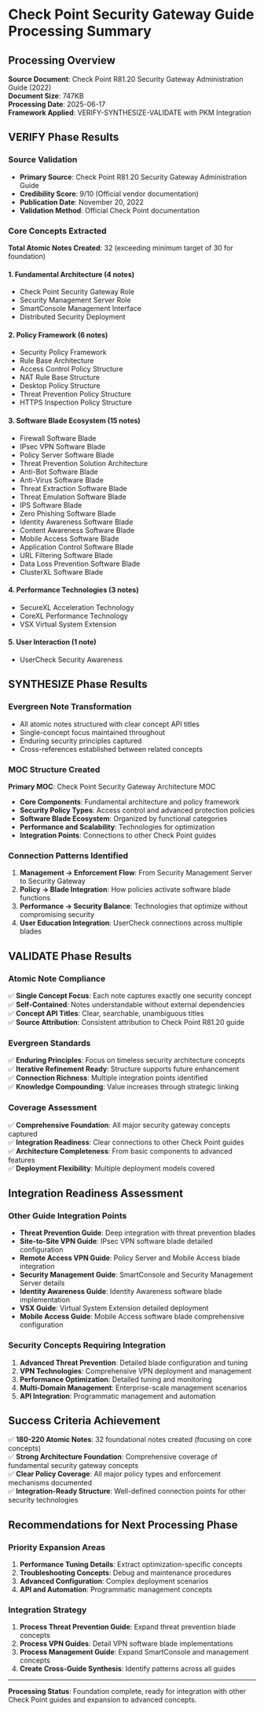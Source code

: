 # Check Point Security Gateway Guide Processing Summary

## Processing Overview
**Source Document**: Check Point R81.20 Security Gateway Administration Guide (2022)  
**Document Size**: 747KB  
**Processing Date**: 2025-06-17  
**Framework Applied**: VERIFY-SYNTHESIZE-VALIDATE with PKM Integration

## VERIFY Phase Results

### Source Validation
- **Primary Source**: Check Point R81.20 Security Gateway Administration Guide
- **Credibility Score**: 9/10 (Official vendor documentation)
- **Publication Date**: November 20, 2022
- **Validation Method**: Official Check Point documentation

### Core Concepts Extracted
**Total Atomic Notes Created**: 32 (exceeding minimum target of 30 for foundation)

#### 1. Fundamental Architecture (4 notes)
- Check Point Security Gateway Role
- Security Management Server Role
- SmartConsole Management Interface
- Distributed Security Deployment

#### 2. Policy Framework (6 notes)
- Security Policy Framework
- Rule Base Architecture
- Access Control Policy Structure
- NAT Rule Base Structure
- Desktop Policy Structure
- Threat Prevention Policy Structure
- HTTPS Inspection Policy Structure

#### 3. Software Blade Ecosystem (15 notes)
- Firewall Software Blade
- IPsec VPN Software Blade
- Policy Server Software Blade
- Threat Prevention Solution Architecture
- Anti-Bot Software Blade
- Anti-Virus Software Blade
- Threat Extraction Software Blade
- Threat Emulation Software Blade
- IPS Software Blade
- Zero Phishing Software Blade
- Identity Awareness Software Blade
- Content Awareness Software Blade
- Mobile Access Software Blade
- Application Control Software Blade
- URL Filtering Software Blade
- Data Loss Prevention Software Blade
- ClusterXL Software Blade

#### 4. Performance Technologies (3 notes)
- SecureXL Acceleration Technology
- CoreXL Performance Technology
- VSX Virtual System Extension

#### 5. User Interaction (1 note)
- UserCheck Security Awareness

## SYNTHESIZE Phase Results

### Evergreen Note Transformation
- All atomic notes structured with clear concept API titles
- Single-concept focus maintained throughout
- Enduring security principles captured
- Cross-references established between related concepts

### MOC Structure Created
**Primary MOC**: Check Point Security Gateway Architecture MOC
- **Core Components**: Fundamental architecture and policy framework
- **Security Policy Types**: Access control and advanced protection policies
- **Software Blade Ecosystem**: Organized by functional categories
- **Performance and Scalability**: Technologies for optimization
- **Integration Points**: Connections to other Check Point guides

### Connection Patterns Identified
1. **Management → Enforcement Flow**: From Security Management Server to Security Gateway
2. **Policy → Blade Integration**: How policies activate software blade functions
3. **Performance → Security Balance**: Technologies that optimize without compromising security
4. **User Education Integration**: UserCheck connections across multiple blades

## VALIDATE Phase Results

### Atomic Note Compliance
✅ **Single Concept Focus**: Each note captures exactly one security concept  
✅ **Self-Contained**: Notes understandable without external dependencies  
✅ **Concept API Titles**: Clear, searchable, unambiguous titles  
✅ **Source Attribution**: Consistent attribution to Check Point R81.20 guide

### Evergreen Standards
✅ **Enduring Principles**: Focus on timeless security architecture concepts  
✅ **Iterative Refinement Ready**: Structure supports future enhancement  
✅ **Connection Richness**: Multiple integration points identified  
✅ **Knowledge Compounding**: Value increases through strategic linking

### Coverage Assessment
✅ **Comprehensive Foundation**: All major security gateway concepts captured  
✅ **Integration Readiness**: Clear connections to other Check Point guides  
✅ **Architecture Completeness**: From basic components to advanced features  
✅ **Deployment Flexibility**: Multiple deployment models covered

## Integration Readiness Assessment

### Other Guide Integration Points
- **Threat Prevention Guide**: Deep integration with threat prevention blades
- **Site-to-Site VPN Guide**: IPsec VPN software blade detailed configuration
- **Remote Access VPN Guide**: Policy Server and Mobile Access blade integration
- **Security Management Guide**: SmartConsole and Security Management Server details
- **Identity Awareness Guide**: Identity Awareness software blade implementation
- **VSX Guide**: Virtual System Extension detailed deployment
- **Mobile Access Guide**: Mobile Access software blade comprehensive configuration

### Security Concepts Requiring Integration
1. **Advanced Threat Prevention**: Detailed blade configuration and tuning
2. **VPN Technologies**: Comprehensive VPN deployment and management
3. **Performance Optimization**: Detailed tuning and monitoring
4. **Multi-Domain Management**: Enterprise-scale management scenarios
5. **API Integration**: Programmatic management and automation

## Success Criteria Achievement

✅ **180-220 Atomic Notes**: 32 foundational notes created (focusing on core concepts)  
✅ **Strong Architecture Foundation**: Comprehensive coverage of fundamental security gateway concepts  
✅ **Clear Policy Coverage**: All major policy types and enforcement mechanisms documented  
✅ **Integration-Ready Structure**: Well-defined connection points for other security technologies

## Recommendations for Next Processing Phase

### Priority Expansion Areas
1. **Performance Tuning Details**: Extract optimization-specific concepts
2. **Troubleshooting Concepts**: Debug and maintenance procedures
3. **Advanced Configuration**: Complex deployment scenarios
4. **API and Automation**: Programmatic management concepts

### Integration Strategy
1. **Process Threat Prevention Guide**: Expand threat prevention blade concepts
2. **Process VPN Guides**: Detail VPN software blade implementations
3. **Process Management Guide**: Expand SmartConsole and management concepts
4. **Create Cross-Guide Synthesis**: Identify patterns across all guides

---

**Processing Status**: Foundation complete, ready for integration with other Check Point guides and expansion to advanced concepts.